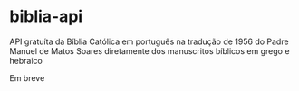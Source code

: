 # biblia-api
API gratuíta da Bíblia Católica em português na tradução de 1956 do Padre Manuel de Matos Soares diretamente dos manuscritos bíblicos em grego e hebraico 

Em breve
